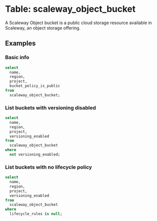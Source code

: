 # Table: scaleway_object_bucket

A Scaleway Object bucket is a public cloud storage resource available in Scaleway, an object storage offering.

## Examples

### Basic info

```sql
select
  name,
  region,
  project,
  bucket_policy_is_public
from
  scaleway_object_bucket;
```

### List buckets with versioning disabled

```sql
select
  name,
  region,
  project,
  versioning_enabled
from
  scaleway_object_bucket
where
  not versioning_enabled;
```

### List buckets with no lifecycle policy

```sql
select
  name,
  region,
  project,
  versioning_enabled
from
  scaleway_object_bucket
where
  lifecycle_rules is null;
```

